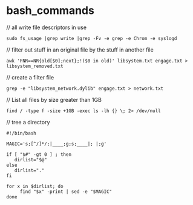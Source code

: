 # bash_commands


// all write file descriptors in use
```
sudo fs_usage |grep write |grep -Fv -e grep -e Chrom -e syslogd
```

// filter out stuff in an original file by the stuff in another file
```
awk 'FNR==NR{old[$0];next};!($0 in old)' libsystem.txt engage.txt > libsystem_removed.txt
```

// create a filter file
```
grep -e "libsystem_network.dylib" engage.txt > network.txt
```

// List all files by size greater than 1GB
```
find / -type f -size +1GB -exec ls -lh {} \; 2> /dev/null
```

// tree a directory
```
#!/bin/bash

MAGIC='s;[^/]*/;|____;g;s;____|; |;g'

if [ "$#" -gt 0 ] ; then
   dirlist="$@"
else
   dirlist="."
fi

for x in $dirlist; do
     find "$x" -print | sed -e "$MAGIC"
done
```

